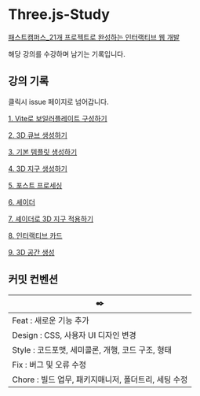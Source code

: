 # Three.js-Study
[패스트캠퍼스_21개 프로젝트로 완성하는 인터랙티브 웹 개발](https://fastcampus.co.kr/dev_online_interactive)

해당 강의를 수강하며 남기는 기록입니다.

## 강의 기록 

클릭시 issue 페이지로 넘어갑니다.

[1. Vite로 보일러플레이트 구성하기](https://github.com/kimmming/Three.js-Study/issues/1)

[2. 3D 큐브 생성하기](https://github.com/kimmming/Three.js-Study/issues/3)

[3. 기본 템플릿 생성하기](https://github.com/kimmming/Three.js-Study/issues/4)

[4. 3D 지구 생성하기](https://github.com/kimmming/Three.js-Study/issues/5)

[5. 포스트 프로세싱](https://github.com/kimmming/Three.js-Study/issues/6)

[6. 셰이더](https://github.com/kimmming/Three.js-Study/issues/7)

[7. 셰이더로 3D 지구 적용하기](https://github.com/kimmming/Three.js-Study/issues/8)

[8. 인터랙티브 카드](https://github.com/kimmming/Three.js-Study/issues/9)

[9.  3D 공간 생성](https://github.com/kimmming/Three.js-Study/issues/12)


## 커밋 컨벤션


|✒️|
|-|
| Feat : 새로운 기능 추가 |
| Design : CSS, 사용자 UI 디자인 변경 |
| Style : 코드포맷, 세미콜론, 개행, 코드 구조, 형태|
| Fix : 버그 및 오류 수정|
| Chore : 빌드 업무, 패키지매니저, 폴더트리, 세팅 수정|
